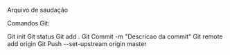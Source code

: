 Arquivo de saudação

Comandos Git:

Git init
Git status
Git add .
Git Commit -m "Descricao da commit"
Git remote add origin
Git Push --set-upstream origin master


